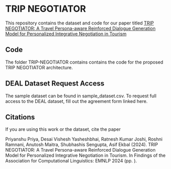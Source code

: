 # TRIP NEGOTIATOR

This repository contains the dataset and code for our paper titled [TRIP NEGOTIATOR: A Travel Persona-aware Reinforced Dialogue Generation Model for Personalized Integrative Negotiation in Tourism](https://2024.emnlp.org/program/accepted_findings/)

## Code
The folder TRIP-NEGOTIATOR contains contains the code for the proposed TRIP NEGOTIATOR architecture.

## DEAL Dataset Request Access

The sample dataset can be found in sample_dataset.csv. 
To request full access to the DEAL dataset, fill out the agreement form linked here.

## Citations

If you are using this work or the dataset, cite the paper

Priyanshu Priya, Desai Vishesh Yasheshbhai, Ratnesh Kumar Joshi, Roshni Ramnani, Anutosh Maitra, Shubhashis Sengupta, Asif Ekbal (2024). TRIP NEGOTIATOR: A Travel Persona-aware Reinforced Dialogue Generation Model for Personalized Integrative Negotiation in Tourism. In Findings of the Association for Computational Linguistics: EMNLP 2024 (pp. ).


